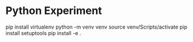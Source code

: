 # Python Experiment

pip install virtualenv
python -m venv venv
source venv/Scripts/activate
pip install setuptools
pip install -e .
